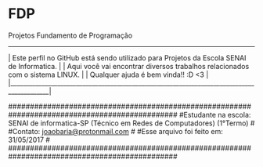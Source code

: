 # FDP
Projetos Fundamento de Programação
____________________________________________________________________________________________
| Este perfil no GitHub está sendo utilizado para Projetos da Escola SENAI de Informatica.  |
| Aqui você vai encontrar diversos trabalhos relacionados com o sistema LINUX.              |
| Qualquer ajuda é bem vinda!! :D <3                                                        |
|___________________________________________________________________________________________|

###############################################################################################
#Estudante na escola: SENAI de informatica-SP (Técnico em Redes de Computadores) (1°Termo)    #
#Contato: joaobaria@protonmail.com                                                            #
#Esse arquivo foi feito em: 31/05/2017                                                        #
###############################################################################################

